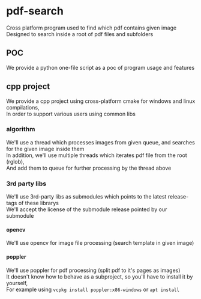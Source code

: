 # pdf-search
Cross platform program used to find which pdf contains given image <br />
Designed to search inside a root of pdf files and subfolders

## POC
We provide a python one-file script as a poc of program usage and features

## cpp project
We provide a cpp project using cross-platform cmake for windows and linux compilations, <br />
In order to support various users using common libs

### algorithm
We'll use a thread which processes images from given queue, and searches for the given image inside them <br />
In addition, we'll use multiple threads which iterates pdf file from the root (rglob), <br />
And add them to queue for further processing by the thread above

### 3rd party libs
We'll use 3rd-party libs as submodules which points to the latest release-tags of these librarys <br />
We'll accept the license of the submodule release pointed by our submodule

#### opencv
We'll use opencv for image file processing (search template in given image)

#### poppler
We'll use poppler for pdf processing (split pdf to it's pages as images) <br />
It doesn't know how to behave as a subproject, so you'll have to install it by yourself, <br />
For example using `vcpkg install poppler:x86-windows` or `apt install`
